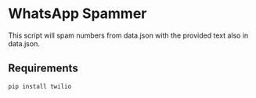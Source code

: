 # WhatsApp Spammer
This script will spam numbers from data.json with the provided text also in data.json.

## Requirements
	pip install twilio
